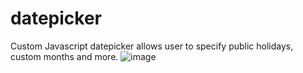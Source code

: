 # datepicker
Custom Javascript datepicker allows user to specify public holidays, custom months and more.
![image](https://github.com/abnersimmadhri/datepicker/assets/8105977/25c42293-3a8d-40c6-a298-99217f188b98)

